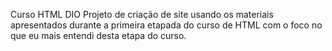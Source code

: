 Curso HTML DIO
Projeto  de criação de site usando os materiais apresentados durante a primeira etapada do curso de HTML com o foco no que eu mais entendi desta etapa do curso.
